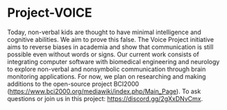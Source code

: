 # Project-VOICE

Today, non-verbal kids are thought to have minimal intelligence and cognitive abilities. We aim to prove this false. The Voice Project initiative aims to reverse biases in academia and show that communication is still possible even without words or signs. Our current work consists of integrating computer software with biomedical engineering and neurology to explore non-verbal and nonsymbolic communication through brain monitoring applications. For now, we plan on researching and making additions to the open-source project BCI2000 (https://www.bci2000.org/mediawiki/index.php/Main_Page). To ask questions or join us in this project: https://discord.gg/2gXxDNvCmx.
